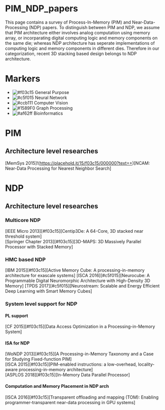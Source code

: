 # PIM_NDP_papers
This page contains a survey of Process-In-Memory (PIM) and Near-Data-Processing (NDP) papers. 
To distinguish between PIM and NDP, we assume that PIM architecture either involves analog computation using memory array, or incorparating digital computing logic and memory components on the same die; 
whereas NDP architecture has seperate implementations of computing logic and memory components in different dies. Therefore in our categorization, recent 3D stacking based design belongs to NDP architecture.

# Markers
- ![#f03c15](https://placehold.it/15/f03c15/000000?text=+) General Purpose
- ![#c5f015](https://placehold.it/15/c5f015/000000?text=+) Neural Network
- ![#ccb111](https://placehold.it/15/c5f015/000000?text=+) Computer Vision
- ![#1589F0](https://placehold.it/15/1589F0/000000?text=+) Graph Processing
- ![#af62ff](https://placehold.it/15/af62ff/000000?text=+) Bioinformatics

# PIM
## Architecture level researches
[MemSys 2015]!(https://placehold.it/15/f03c15/000000?text=+)[NCAM: Near-Data Processing for Nearest Neighbor Search]

# NDP

## Architecture level researches
### Multicore NDP
[IEEE Micro 2013][#f03c15][Centip3De: A 64-Core, 3D stacked near threshold system]<br/>
[Springer Chapter 2013][#f03c15][3D-MAPS: 3D Massively Parallel Processor with Stacked Memory]<br/>

### HMC based NDP
[IBM 2015][#f03c15][Active Memory Cube: A processing-in-memory architecture for exascale systems]
[ISCA 2016][#c5f015][Neurocube: A Programmable Digital Neuromorphic Architecture with High-Density 3D Memory]
[TPDS 2017][#c5f015][Neurostream: Scalable and Energy Efficient Deep Learning with Smart Memory Cubes]

### System level support for NDP
#### PL support
[CF 2015][#f03c15][Data Access Optimization in a Processing-in-Memory System]<br/>

#### ISA for NDP
[WoNDP 2013][#f03c15][A Processing-in-Memory Taxonomy and a Case for Studying Fixed-function PIM]<br/>
[ISCA 2015][#f03c15][PIM-enabled instructions: a low-overhead, locality-aware processing-in-memory architecture]<br/>
[ASPLOS 2018][#f03c15][In-Memory Data Parallel Processor]<br/>


#### Computation and Memory Placement in NDP arch
[ISCA 2016][#f03c15][Transparent offloading and mapping (TOM): Enabling programmer-transparent near-data processing in GPU systems]<br/>


